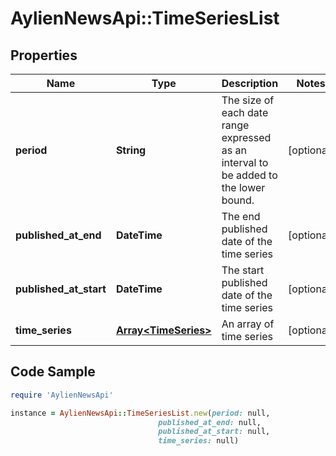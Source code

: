 # AylienNewsApi::TimeSeriesList

## Properties

Name | Type | Description | Notes
------------ | ------------- | ------------- | -------------
**period** | **String** | The size of each date range expressed as an interval to be added to the lower bound.  | [optional] 
**published_at_end** | **DateTime** | The end published date of the time series | [optional] 
**published_at_start** | **DateTime** | The start published date of the time series | [optional] 
**time_series** | [**Array&lt;TimeSeries&gt;**](TimeSeries.md) | An array of time series | [optional] 

## Code Sample

```ruby
require 'AylienNewsApi'

instance = AylienNewsApi::TimeSeriesList.new(period: null,
                                 published_at_end: null,
                                 published_at_start: null,
                                 time_series: null)
```


